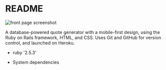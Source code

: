 # README
<img scr="splurtyFront.png" alt="front page screenshot">


A database-powered quote generator with a mobile-first design, using the Ruby on Rails framework, HTML, and CSS. Uses Git and GitHub for version control, and launched on Heroku.

* ruby '2.5.3'

* System dependencies





